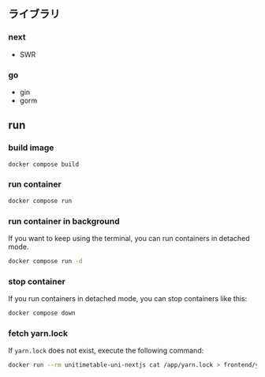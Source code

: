 ## ライブラリ
### next
- SWR

### go
- gin
- gorm

## run
### build image
```bash
docker compose build
```

### run container
```bash
docker compose run
```

### run container in background

If you want to keep using the terminal, you can run containers in detached mode.

```bash
docker compose run -d
```

### stop container

If you run containers in detached mode, you can stop containers like this:

```bash
docker compose down
```

### fetch yarn.lock

If `yarn.lock` does not exist, execute the following command:

```bash
docker run --rm unitimetable-uni-nextjs cat /app/yarn.lock > frontend/yarn.lock
```
